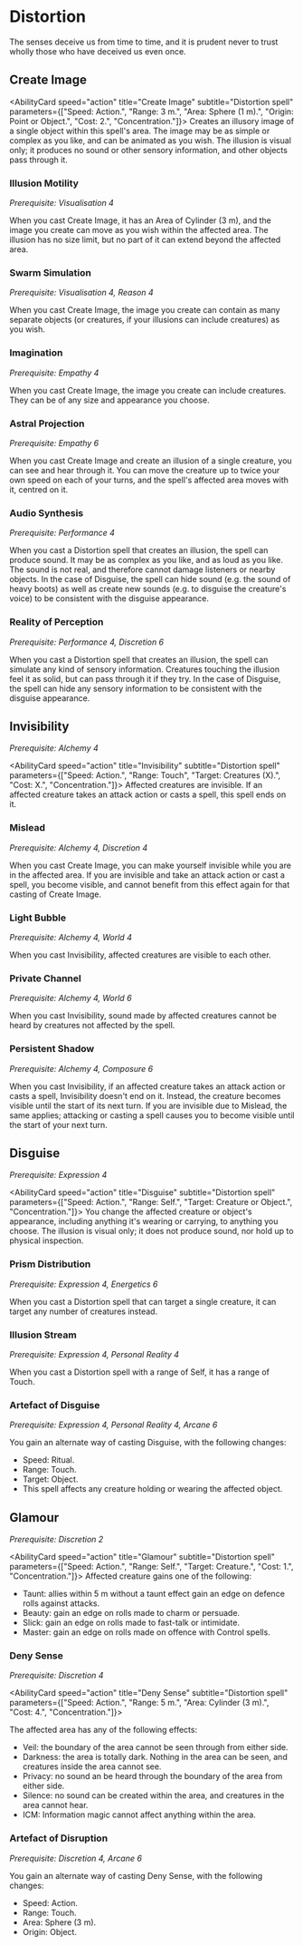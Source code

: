 # Distortion

The senses deceive us from time to time, and it is prudent never to trust wholly those who have deceived us even once.

## Create Image

<AbilityCard
speed="action"
title="Create Image"
subtitle="Distortion spell"
parameters={["Speed: Action.", "Range: 3 m.", "Area: Sphere (1 m).", "Origin: Point or Object.", "Cost: 2.", "Concentration."]}>
Creates an illusory image of a single object within this spell's area. The image may be as simple or complex as you like, and can be animated as you wish. The illusion is visual only; it produces no sound or other sensory information, and other objects pass through it.

</AbilityCard>

### Illusion Motility

_Prerequisite: Visualisation 4_

<AbilityCard
speed="enhancement"
title="Illusion Motility"
subtitle="Spell enhancement">
When you cast Create Image, it has an Area of Cylinder (3 m), and the image you create can move as you wish within the affected area. The illusion has no size limit, but no part of it can extend beyond the affected area.
</AbilityCard>

### Swarm Simulation

_Prerequisite: Visualisation 4, Reason 4_

<AbilityCard
speed="enhancement"
title="Swarm Simulation"
subtitle="Spell enhancement">
When you cast Create Image, the image you create can contain as many separate objects (or creatures, if your illusions can include creatures) as you wish.
</AbilityCard>

### Imagination

_Prerequisite: Empathy 4_

<AbilityCard
speed="enhancement"
title="Imagination"
subtitle="Spell enhancement">
When you cast Create Image, the image you create can include creatures. They can be of any size and appearance you choose.
</AbilityCard>

### Astral Projection

_Prerequisite: Empathy 6_

<AbilityCard
speed="enhancement"
title="Astral Projection"
subtitle="Spell enhancement">
When you cast Create Image and create an illusion of a single creature, you can see and hear through it. You can move the creature up to twice your own speed on each of your turns, and the spell's affected area moves with it, centred on it.
</AbilityCard>

### Audio Synthesis

_Prerequisite: Performance 4_

<AbilityCard
speed="enhancement"
title="Audio Synthesis"
subtitle="Spell enhancement">
When you cast a Distortion spell that creates an illusion, the spell can produce sound. It may be as complex as you like, and as loud as you like. The sound is not real, and therefore cannot damage listeners or nearby objects. In the case of Disguise, the spell can hide sound (e.g. the sound of heavy boots) as well as create new sounds (e.g. to disguise the creature's voice) to be consistent with the disguise appearance.
</AbilityCard>

### Reality of Perception

_Prerequisite: Performance 4, Discretion 6_

<AbilityCard
speed="enhancement"
title="Reality of Perception"
subtitle="Spell enhancement">
When you cast a Distortion spell that creates an illusion, the spell can simulate any kind of sensory information. Creatures touching the illusion feel it as solid, but can pass through it if they try. In the case of Disguise, the spell can hide any sensory information to be consistent with the disguise appearance.
</AbilityCard>

## Invisibility

_Prerequisite: Alchemy 4_

<AbilityCard
speed="action"
title="Invisibility"
subtitle="Distortion spell"
parameters={["Speed: Action.", "Range: Touch", "Target: Creatures (X).", "Cost: X.", "Concentration."]}>
Affected creatures are invisible. If an affected creature takes an attack action or casts a spell, this spell ends on it.
</AbilityCard>

### Mislead

_Prerequisite: Alchemy 4, Discretion 4_

<AbilityCard
speed="enhancement"
title="Mislead"
subtitle="Spell enhancement">
When you cast Create Image, you can make yourself invisible while you are in the affected area. If you are invisible and take an attack action or cast a spell, you become visible, and cannot benefit from this effect again for that casting of Create Image.
</AbilityCard>

### Light Bubble

_Prerequisite: Alchemy 4, World 4_

<AbilityCard
speed="enhancement"
title="Light Bubble"
subtitle="Spell enhancement">
When you cast Invisibility, affected creatures are visible to each other.
</AbilityCard>

### Private Channel

_Prerequisite: Alchemy 4, World 6_

<AbilityCard
speed="enhancement"
title="Private Channel"
subtitle="Spell enhancement">
When you cast Invisibility, sound made by affected creatures cannot be heard by creatures not affected by the spell.
</AbilityCard>

### Persistent Shadow

_Prerequisite: Alchemy 4, Composure 6_

<AbilityCard
speed="enhancement"
title="Persistent Shadow"
subtitle="Spell enhancement">
When you cast Invisibility, if an affected creature takes an attack action or casts a spell, Invisibility doesn't end on it. Instead, the creature becomes visible until the start of its next turn.
If you are invisible due to Mislead, the same applies; attacking or casting a spell causes you to become visible until the start of your next turn.
</AbilityCard>

## Disguise

_Prerequisite: Expression 4_

<AbilityCard
speed="action"
title="Disguise"
subtitle="Distortion spell"
parameters={["Speed: Action.", "Range: Self.", "Target: Creature or Object.", "Concentration."]}>
You change the affected creature or object's appearance, including anything it's wearing or carrying, to anything you choose. The illusion is visual only; it does not produce sound, nor hold up to physical inspection.
</AbilityCard>

### Prism Distribution

_Prerequisite: Expression 4, Energetics 6_

<AbilityCard
speed="enhancement"
title="Prism Distribution"
subtitle="Spell enhancement">
When you cast a Distortion spell that can target a single creature, it can target any number of creatures instead.
</AbilityCard>

### Illusion Stream

_Prerequisite: Expression 4, Personal Reality 4_

<AbilityCard
speed="enhancement"
title="Illusion Stream"
subtitle="Spell enhancement">
When you cast a Distortion spell with a range of Self, it has a range of Touch.
</AbilityCard>

### Artefact of Disguise

_Prerequisite: Expression 4, Personal Reality 4, Arcane 6_

<AbilityCard
speed="alternate"
title="Artefact of Disguise"
subtitle="Alternate spell">
You gain an alternate way of casting Disguise, with the following changes:

- Speed: Ritual.
- Range: Touch.
- Target: Object.
- This spell affects any creature holding or wearing the affected object.

</AbilityCard>

## Glamour

_Prerequisite: Discretion 2_

<AbilityCard
speed="action"
title="Glamour"
subtitle="Distortion spell"
parameters={["Speed: Action.", "Range: Self.", "Target: Creature.", "Cost: 1.", "Concentration."]}>
Affected creature gains one of the following:

- Taunt: allies within 5 m without a taunt effect gain an edge on defence rolls against attacks.
- Beauty: gain an edge on rolls made to charm or persuade.
- Slick: gain an edge on rolls made to fast-talk or intimidate.
- Master: gain an edge on rolls made on offence with Control spells.

</AbilityCard>

### Deny Sense

_Prerequisite: Discretion 4_

<AbilityCard
speed="action"
title="Deny Sense"
subtitle="Distortion spell"
parameters={["Speed: Action.", "Range: 5 m.", "Area: Cylinder (3 m).", "Cost: 4.", "Concentration."]}>

The affected area has any of the following effects:

- Veil: the boundary of the area cannot be seen through from either side.
- Darkness: the area is totally dark. Nothing in the area can be seen, and creatures inside the area cannot see.
- Privacy: no sound an be heard through the boundary of the area from either side.
- Silence: no sound can be created within the area, and creatures in the area cannot hear.
- ICM: Information magic cannot affect anything within the area.

</AbilityCard>

### Artefact of Disruption

_Prerequisite: Discretion 4, Arcane 6_

<AbilityCard
speed="alternate"
title="Artefact of Disruption"
subtitle="Alternate spell">
You gain an alternate way of casting Deny Sense, with the following changes:

- Speed: Action.
- Range: Touch.
- Area: Sphere (3 m).
- Origin: Object.

</AbilityCard>

